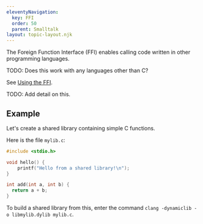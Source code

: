 ```yaml
---
eleventyNavigation:
  key: FFI
  order: 50
  parent: Smalltalk
layout: topic-layout.njk
---
```


The Foreign Function Interface (FFI) enables
calling code written in other programming languages.

TODO: Does this work with any languages other than C?

See <a href="https://itchyeyes.net/articles/cuis-smalltalk.html"
target="_blank">Using the FFI</a>.

TODO: Add detail on this.

## Example

Let's create a shared library containing simple C functions.

Here is the file `mylib.c`:

```c
#include <stdio.h>

void hello() {
    printf("Hello from a shared library!\n");
}

int add(int a, int b) {
  return a + b;
}
```

To build a shared library from this, enter the command
`clang -dynamiclib -o libmylib.dylib mylib.c`.
